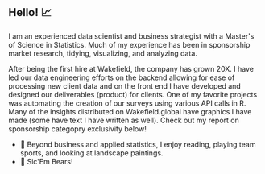 ## Hello! 📈

I am an experienced data scientist and business strategist with a Master's of Science in Statistics. Much of my experience has been in sponsorship market research, tidying, visualizing, and analyzing data. 

After being the first hire at Wakefield, the company has grown 20X. I have led our data engineering efforts on the backend allowing for ease of processing new client data and on the front end I have developed and designed our deliverables (product)  for clients. One of my favorite projects was automating the creation of our surveys using various API calls in R. Many of the insights distributed on Wakefield.global have graphics I have made (some have text I have written as well). Check out my report on sponsorship categopry exclusivity below! 

- 🔭 Beyond business and applied statistics, I enjoy reading, playing team sports, and looking at landscape paintings.
- 🐻 Sic'Em Bears!
